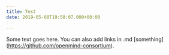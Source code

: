 ```yaml
---
title: Test
date: 2019-05-08T19:50:07.000+00:00

---
```

Some text goes here. You can also add links in .md \[something\](https://github.com/openmind-consortium).